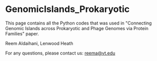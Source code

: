 # GenomicIslands_Prokaryotic


This page contains all the Python codes that was used in "Connecting Genomic Islands across Prokaryotic and Phage Genomes via Protein Families" paper.

Reem Aldaihani, Lenwood Heath

For any questions, please contact us: reema@vt.edu
